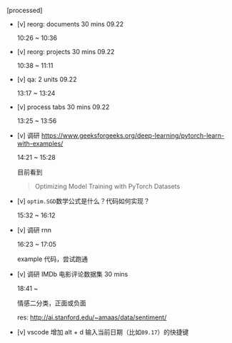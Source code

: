 [processed]

* [v] reorg: documents 30 mins 09.22

    10:26 ~ 10:36

* [v] reorg: projects 30 mins 09.22

    10:38 ~ 11:11

* [v] qa: 2 units 09.22

    13:17 ~ 13:24

* [v] process tabs 30 mins 09.22

    13:25 ~ 13:56

* [v] 调研 <https://www.geeksforgeeks.org/deep-learning/pytorch-learn-with-examples/>

    14:21 ~ 15:28

    目前看到

    > Optimizing Model Training with PyTorch Datasets

* [v] `optim.SGD`数学公式是什么？代码如何实现？

    15:32 ~ 16:12

* [v] 调研 rnn

    16:23 ~ 17:05

    example 代码，尝试跑通

* [v] 调研 IMDb 电影评论数据集 30 mins

    18:41 ~ 

    情感二分类，正面或负面

    res: <http://ai.stanford.edu/~amaas/data/sentiment/>

* [v] vscode 增加 alt + d 输入当前日期（比如`09.17`）的快捷键
